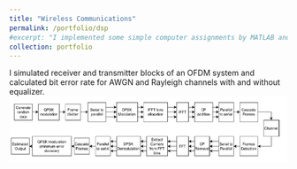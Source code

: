 ```yaml
---
title: "Wireless Communications"
permalink: /portfolio/dsp
#excerpt: "I implemented some simple computer assignments by MATLAB and its toolboxes in fall 2020"
collection: portfolio
---
```

I simulated receiver and transmitter blocks of an OFDM system and calculated bit error rate for AWGN and Rayleigh
channels with and without equalizer.
![](/images/OFDM.png)

